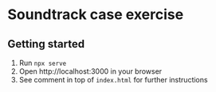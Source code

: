 # Soundtrack case exercise

## Getting started

1. Run `npx serve`
2. Open http://localhost:3000 in your browser
3. See comment in top of `index.html` for further instructions

